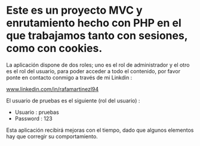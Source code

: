 # Este es un proyecto MVC y enrutamiento hecho con PHP en el que trabajamos tanto con sesiones, como con cookies.

La aplicación dispone de dos roles; uno es el rol de administrador y el otro es el rol del usuario, para poder acceder a todo el contenido, por favor ponte en contacto conmigo a través de mi Linkdin :

www.linkedin.com/in/rafamartinezl94

El usuario de pruebas es el siguiente (rol del usuario) :

- Usuario : pruebas
- Password : 123

Esta aplicación recibirá mejoras con el tiempo, dado que algunos elementos hay que corregir su comportamiento.

